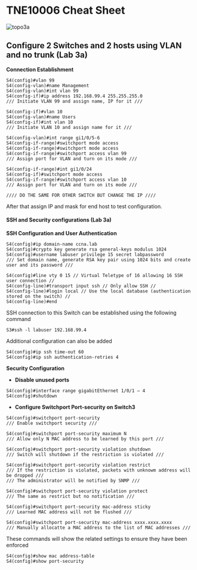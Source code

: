 # TNE10006 Cheat Sheet
![topo3a]()

## Configure 2 Switches and 2 hosts using VLAN and no trunk (Lab 3a)

**Connection Establishment**

``` 
S4(config)#vlan 99
S4(config-vlan)#name Management
S4(config-vlan)#int vlan 99
S4(config-if)#ip address 192.168.99.4 255.255.255.0
/// Initiate VLAN 99 and assign name, IP for it ///

S4(config-if)#vlan 10
S4(config-vlan)#name Users
S4(config-if)#int vlan 10
/// Initiate VLAN 10 and assign name for it ///

S4(config-vlan)#int range gi1/0/5-6
S4(config-if-range)#switchport mode access 
S4(config-if-range)#switchport mode access 
S4(config-if-range)#switchport access vlan 99
/// Assign port for VLAN and turn on its mode ///

S4(config-if-range)#int gi1/0/24 
S4(config-if)#switchport mode access
S4(config-if-range)#switchport access vlan 10
/// Assign port for VLAN and turn on its mode ///

//// DO THE SAME FOR OTHER SWITCH BUT CHANGE THE IP ////
```

After that assign IP and mask for end host to test configuration.


#### SSH and Security configurations (Lab 3a)

**SSH Configuration and User Authentication**

```
S4(config)#ip domain-name ccna.lab
S4(config)#crypto key generate rsa general-keys modulus 1024
S4(config)#username labuser privilege 15 secret labpassword
/// Set domain name, generate RSA key pair using 1024 bits and create user and its password ///

S4(config)#line vty 0 15 // Virtual Teletype of 16 allowing 16 SSH user connection //
S4(config-line)#transport input ssh // Only allow SSH //
S4(config-line)#login local // Use the local database (authentication stored on the switch) //
S4(config-line)#end
```

SSH connection to this Switch can be established using the following command
```
S3#ssh -l labuser 192.168.99.4
```

Additional configuration can also be added

```
S4(config)#ip ssh time-out 60
S4(config)#ip ssh authentication-retries 4
```

**Security Configuration**

- **Disable unused ports**
```
S4(config)#interface range gigabitEthernet 1/0/1 – 4
S4(config)#shutdown
```

- **Configure Switchport Port-security on Switch3**

```
S4(config)#switchport port-security                     
/// Enable switchport security ///

S4(config)#switchport port-security maximum N
/// Allow only N MAC address to be learned by this port ///

S4(config)#switchport port-security violation shutdown
/// Switch will shutdown if the restriction is violated ///

S4(config)#switchport port-security violation restrict
/// If the restriction is violated, packets with unknowm address will be dropped ///
/// The administrator will be notified by SNMP ///

S4(config)#switchport port-security violation protect
/// The same as restrict but no notification ///

S4(config)#switchport port-security mac-address sticky
/// Learned MAC address will not be flushed ///

S4(config)#switchport port-security mac-address xxxx.xxxx.xxxx
/// Manually allocatte a MAC address to the list of MAC addresses ///
```

These commands will show the related settings to ensure they have been enforced

```
S4(config)#show mac address-table 
S4(config)#show port-security
```